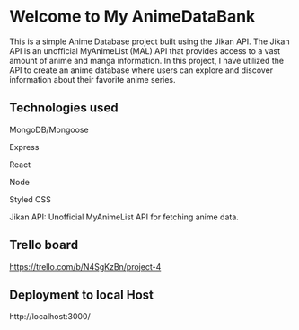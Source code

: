 # Welcome to My AnimeDataBank

This is a simple Anime Database project built using the Jikan API. The Jikan API is an unofficial MyAnimeList (MAL) API that provides access to a vast amount of anime and manga information. In this project, I have utilized the API to create an anime database where users can explore and discover information about their favorite anime series.


## Technologies used
MongoDB/Mongoose

Express

React

Node

Styled CSS

Jikan API: Unofficial MyAnimeList API for fetching anime data.


## Trello board

https://trello.com/b/N4SgKzBn/project-4

## Deployment to local Host 

http://localhost:3000/


